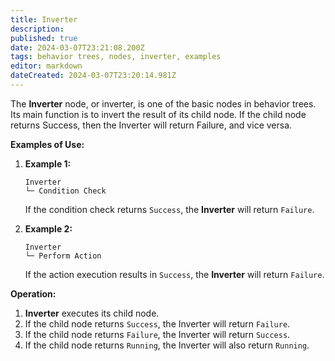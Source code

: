 ```yaml
---
title: Inverter
description: 
published: true
date: 2024-03-07T23:21:08.200Z
tags: behavior trees, nodes, inverter, examples
editor: markdown
dateCreated: 2024-03-07T23:20:14.981Z
---
```

The **Inverter** node, or inverter, is one of the basic nodes in behavior trees. Its main function is to invert the result of its child node. If the child node returns Success, then the Inverter will return Failure, and vice versa.

**Examples of Use:**
1. **Example 1:**
   ```
   Inverter
   └─ Condition Check
   ```
   If the condition check returns `Success`, the **Inverter** will return `Failure`.

2. **Example 2:**
   ```
   Inverter
   └─ Perform Action
   ```
   If the action execution results in `Success`, the **Inverter** will return `Failure`.

**Operation:**
1. **Inverter** executes its child node.
2. If the child node returns `Success`, the Inverter will return `Failure`.
3. If the child node returns `Failure`, the Inverter will return `Success`.
4. If the child node returns `Running`, the Inverter will also return `Running`.